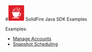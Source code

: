 #<img src="https://raw.githubusercontent.com/solidfire/solidfire-sdk-java/gh-pages/Java-SDK-Icon-RGB-02.png" height="50" width="50" > SolidFire Java SDK Examples

Examples:

- [Manage Accounts](manage-accounts.md)
- [Snapshot Scheduling](snapshot-scheduling.md)